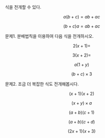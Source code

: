식을 전개할 수 있다. 

$$a(b+c)=ab+ac$$

$$(b+c)a=ab+ac$$

문제1. 분배법칙을 이용하여 다음 식을 전개하시오. 

$$2(x+1)=$$

$$3(x+2)=$$

$$a(1+y)$$

$$(b+c)\times3$$

문제2. 조금 더 복잡한 식도 전개해봅시다.

$$(x+1)(x+2)$$

$$(x+y)\times a$$

$$(a+b)(c+1)$$

$$(a+b)(c+d)$$

$$(2x+1)(x+3)$$